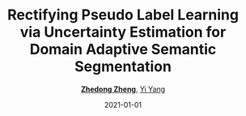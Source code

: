 ---
title: "Rectifying Pseudo Label Learning via Uncertainty Estimation for Domain Adaptive Semantic Segmentation"
collection: publications
permalink: /publication/Rectifyi2021
date: 2021-01-01
doi: 10.1007/s11263-020-01395-y
venue: 'International Journal of Computer Vision (IJCV)'
paperurl: 'https://zdzheng.xyz/files/Zheng-Yang2021_Article_RectifyingPseudoLabelLearningV.pdf'
blog: 'https://zhuanlan.zhihu.com/p/130220572'
code: 'https://github.com/layumi/Seg-Uncertainty'
author: '<a href=&quot;https://zdzheng.xyz/authors/Zhedong-Zheng&quot;><strong>Zhedong Zheng</strong></a>, <a href=&quot;https://zdzheng.xyz/authors/Yi-Yang&quot;>Yi Yang</a>'
citation: ' Zhedong Zheng,  Yi Yang, &quot;Rectifying Pseudo Label Learning via Uncertainty Estimation for Domain Adaptive Semantic Segmentation.&quot; International Journal of Computer Vision (IJCV), 2021. DOI: 10.1007/s11263-020-01395-y'
abs: 'This paper focuses on the unsupervised domain adaptation of transferring the knowledge from the source domain to the target domain in the context of semantic segmentation. Existing approaches usually regard the pseudo label as the ground truth to fully exploit the unlabeled target-domain data. Yet the pseudo labels of the target-domain data are usually predicted by the model trained on the source domain. Thus, the generated labels inevitably contain the incorrect prediction due to the discrepancy between the training domain and the test domain, which could be transferred to the final adapted model and largely compromises the training process. To overcome the problem, this paper proposes to explicitly estimate the prediction uncertainty during training to rectify the pseudo label learning for unsupervised semantic segmentation adaptation. Given the input image, the model outputs the semantic segmentation prediction as well as the uncertainty of the prediction. Specifically, we model the uncertainty via the prediction variance and involve the uncertainty into the optimization objective. To verify the effectiveness of the proposed method, we evaluate the proposed method on two prevalent synthetic-to-real semantic segmentation benchmarks, i.e., GTA5 -> Cityscapes and SYNTHIA -> Cityscapes, as well as one cross-city benchmark, i.e., Cityscapes -> Oxford RobotCar. We demonstrate through extensive experiments that the proposed approach (1) dynamically sets different confidence thresholds according to the prediction variance, (2) rectifies the learning from noisy pseudo labels, and (3) achieves significant improvements over the conventional pseudo label learning and yields competitive performance on all three benchmarks.'
pub_year: '2021'
bib: >
    @article{Zheng_2021,  
    author = "Zheng, Zhedong and Yang, Yi",  
    doi = "10.1007/s11263-020-01395-y",  
    year = "2021",  
    month = "jan",  
    publisher = "Springer",  
    volume = "129",  
    number = "4",  
    pages = "1106--1120",  
    title = "Rectifying Pseudo Label Learning via Uncertainty Estimation for Domain Adaptive Semantic Segmentation",  
    code = "https://github.com/layumi/Seg-Uncertainty",  
    url = "https://zdzheng.xyz/files/Zheng-Yang2021\_Article\_RectifyingPseudoLabelLearningV.pdf",  
    blog = "https://zhuanlan.zhihu.com/p/130220572",  
    journal = "International Journal of Computer Vision (IJCV)",  
    abs = "This paper focuses on the unsupervised domain adaptation of transferring the knowledge from the source domain to the target domain in the context of semantic segmentation. Existing approaches usually regard the pseudo label as the ground truth to fully exploit the unlabeled target-domain data. Yet the pseudo labels of the target-domain data are usually predicted by the model trained on the source domain. Thus, the generated labels inevitably contain the incorrect prediction due to the discrepancy between the training domain and the test domain, which could be transferred to the final adapted model and largely compromises the training process. To overcome the problem, this paper proposes to explicitly estimate the prediction uncertainty during training to rectify the pseudo label learning for unsupervised semantic segmentation adaptation. Given the input image, the model outputs the semantic segmentation prediction as well as the uncertainty of the prediction. Specifically, we model the uncertainty via the prediction variance and involve the uncertainty into the optimization objective. To verify the effectiveness of the proposed method, we evaluate the proposed method on two prevalent synthetic-to-real semantic segmentation benchmarks, i.e., GTA5 -> Cityscapes and SYNTHIA -> Cityscapes, as well as one cross-city benchmark, i.e., Cityscapes -> Oxford RobotCar. We demonstrate through extensive experiments that the proposed approach (1) dynamically sets different confidence thresholds according to the prediction variance, (2) rectifies the learning from noisy pseudo labels, and (3) achieves significant improvements over the conventional pseudo label learning and yields competitive performance on all three benchmarks."
    }

---